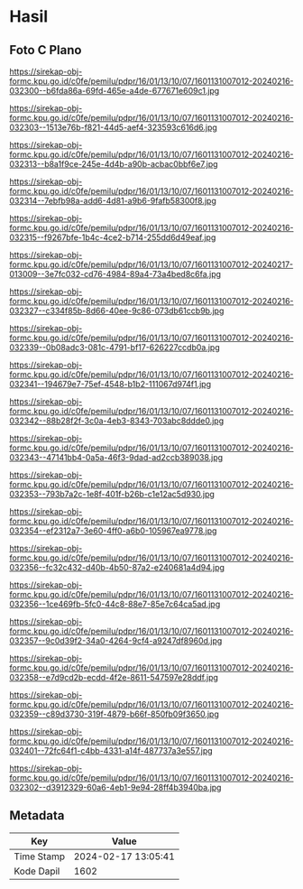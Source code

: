 # Hasil

## Foto C Plano

https://sirekap-obj-formc.kpu.go.id/c0fe/pemilu/pdpr/16/01/13/10/07/1601131007012-20240216-032300--b6fda86a-69fd-465e-a4de-677671e609c1.jpg

https://sirekap-obj-formc.kpu.go.id/c0fe/pemilu/pdpr/16/01/13/10/07/1601131007012-20240216-032303--1513e76b-f821-44d5-aef4-323593c616d6.jpg

https://sirekap-obj-formc.kpu.go.id/c0fe/pemilu/pdpr/16/01/13/10/07/1601131007012-20240216-032313--b8a1f9ce-245e-4d4b-a90b-acbac0bbf6e7.jpg

https://sirekap-obj-formc.kpu.go.id/c0fe/pemilu/pdpr/16/01/13/10/07/1601131007012-20240216-032314--7ebfb98a-add6-4d81-a9b6-9fafb58300f8.jpg

https://sirekap-obj-formc.kpu.go.id/c0fe/pemilu/pdpr/16/01/13/10/07/1601131007012-20240216-032315--f9267bfe-1b4c-4ce2-b714-255dd6d49eaf.jpg

https://sirekap-obj-formc.kpu.go.id/c0fe/pemilu/pdpr/16/01/13/10/07/1601131007012-20240217-013009--3e7fc032-cd76-4984-89a4-73a4bed8c6fa.jpg

https://sirekap-obj-formc.kpu.go.id/c0fe/pemilu/pdpr/16/01/13/10/07/1601131007012-20240216-032327--c334f85b-8d66-40ee-9c86-073db61ccb9b.jpg

https://sirekap-obj-formc.kpu.go.id/c0fe/pemilu/pdpr/16/01/13/10/07/1601131007012-20240216-032339--0b08adc3-081c-4791-bf17-626227ccdb0a.jpg

https://sirekap-obj-formc.kpu.go.id/c0fe/pemilu/pdpr/16/01/13/10/07/1601131007012-20240216-032341--194679e7-75ef-4548-b1b2-111067d974f1.jpg

https://sirekap-obj-formc.kpu.go.id/c0fe/pemilu/pdpr/16/01/13/10/07/1601131007012-20240216-032342--88b28f2f-3c0a-4eb3-8343-703abc8ddde0.jpg

https://sirekap-obj-formc.kpu.go.id/c0fe/pemilu/pdpr/16/01/13/10/07/1601131007012-20240216-032343--47141bb4-0a5a-46f3-9dad-ad2ccb389038.jpg

https://sirekap-obj-formc.kpu.go.id/c0fe/pemilu/pdpr/16/01/13/10/07/1601131007012-20240216-032353--793b7a2c-1e8f-401f-b26b-c1e12ac5d930.jpg

https://sirekap-obj-formc.kpu.go.id/c0fe/pemilu/pdpr/16/01/13/10/07/1601131007012-20240216-032354--ef2312a7-3e60-4ff0-a6b0-105967ea9778.jpg

https://sirekap-obj-formc.kpu.go.id/c0fe/pemilu/pdpr/16/01/13/10/07/1601131007012-20240216-032356--fc32c432-d40b-4b50-87a2-e240681a4d94.jpg

https://sirekap-obj-formc.kpu.go.id/c0fe/pemilu/pdpr/16/01/13/10/07/1601131007012-20240216-032356--1ce469fb-5fc0-44c8-88e7-85e7c64ca5ad.jpg

https://sirekap-obj-formc.kpu.go.id/c0fe/pemilu/pdpr/16/01/13/10/07/1601131007012-20240216-032357--9c0d39f2-34a0-4264-9cf4-a9247df8960d.jpg

https://sirekap-obj-formc.kpu.go.id/c0fe/pemilu/pdpr/16/01/13/10/07/1601131007012-20240216-032358--e7d9cd2b-ecdd-4f2e-8611-547597e28ddf.jpg

https://sirekap-obj-formc.kpu.go.id/c0fe/pemilu/pdpr/16/01/13/10/07/1601131007012-20240216-032359--c89d3730-319f-4879-b66f-850fb09f3650.jpg

https://sirekap-obj-formc.kpu.go.id/c0fe/pemilu/pdpr/16/01/13/10/07/1601131007012-20240216-032401--72fc64f1-c4bb-4331-a14f-487737a3e557.jpg

https://sirekap-obj-formc.kpu.go.id/c0fe/pemilu/pdpr/16/01/13/10/07/1601131007012-20240216-032302--d3912329-60a6-4eb1-9e94-28ff4b3940ba.jpg


## Metadata

| Key        | Value               |
| ---------- | ------------------- |
| Time Stamp | 2024-02-17 13:05:41 |
| Kode Dapil | 1602                |



